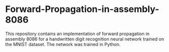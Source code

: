 # Forward-Propagation-in-assembly-8086
This repository contains an implementation of forward propagation in assembly 8086 for a handwritten digit recognition neural network trained on the MNIST dataset. The network was trained in Python.
